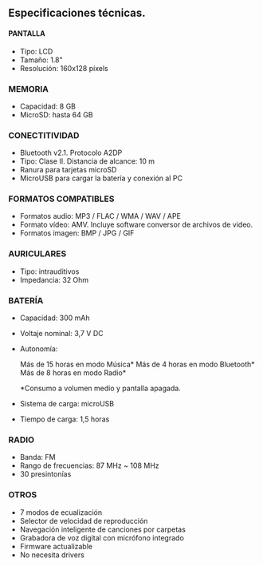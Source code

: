## Especificaciones técnicas. 
#### PANTALLA
- Tipo: LCD
- Tamaño: 1.8"
- Resolución: 160x128 píxels

### MEMORIA
- Capacidad: 8 GB
- MicroSD: hasta 64 GB

### CONECTITIVIDAD
- Bluetooth v2.1. Protocolo A2DP 
- Tipo: Clase II. Distancia de alcance: 10 m
- Ranura para tarjetas microSD
- MicroUSB para cargar la batería y conexión al PC

### FORMATOS COMPATIBLES
- Formatos audio: MP3 / FLAC / WMA / WAV / APE
- Formato vídeo: AMV.  Incluye software conversor de archivos de video.
- Formatos imagen: BMP / JPG / GIF

### AURICULARES
- Tipo: intrauditivos
- Impedancia: 32 Ohm

### BATERÍA
- Capacidad: 300 mAh
- Voltaje nominal: 3,7 V DC
- Autonomía:

	Más de 15 horas en modo Música*
	Más de 4 horas en modo Bluetooth*
	Más de 8 horas en modo Radio*

   *Consumo a volumen medio y pantalla apagada.

- Sistema de carga: microUSB
- Tiempo de carga: 1,5 horas

### RADIO
- Banda: FM
- Rango de frecuencias: 87 MHz ~ 108 MHz
- 30 presintonías

### OTROS
- 7 modos de ecualización
- Selector de velocidad de reproducción
- Navegación inteligente de canciones por carpetas
- Grabadora de voz digital con micrófono integrado
- Firmware actualizable
- No necesita drivers

